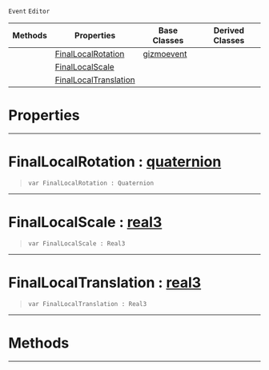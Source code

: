  `Event` `Editor`



|Methods|Properties|Base Classes|Derived Classes|
|---|---|---|---|
| |[ FinalLocalRotation](https://github.com/ArendDanielek/ZeroDocsTest/blob/master/code_reference/class_reference/objecttransformgizmoevent.markdown#finallocalrotation-zero)|[gizmoevent](https://github.com/ArendDanielek/ZeroDocsTest/blob/master/code_reference/class_reference/gizmoevent.markdown)| |
| |[ FinalLocalScale](https://github.com/ArendDanielek/ZeroDocsTest/blob/master/code_reference/class_reference/objecttransformgizmoevent.markdown#finallocalscale-zero-eng)| | |
| |[ FinalLocalTranslation](https://github.com/ArendDanielek/ZeroDocsTest/blob/master/code_reference/class_reference/objecttransformgizmoevent.markdown#finallocaltranslation-ze)| | |


 #  Properties


---  
 #  FinalLocalRotation : [quaternion](https://github.com/ArendDanielek/ZeroDocsTest/blob/master/code_reference/zilch_base_types/quaternion.markdown)

> 
> ``` lang=cpp, name=Zilch
> var FinalLocalRotation : Quaternion


---  
 #  FinalLocalScale : [real3](https://github.com/ArendDanielek/ZeroDocsTest/blob/master/code_reference/zilch_base_types/real3.markdown)

> 
> ``` lang=cpp, name=Zilch
> var FinalLocalScale : Real3


---  
 #  FinalLocalTranslation : [real3](https://github.com/ArendDanielek/ZeroDocsTest/blob/master/code_reference/zilch_base_types/real3.markdown)

> 
> ``` lang=cpp, name=Zilch
> var FinalLocalTranslation : Real3


---  
 #  Methods


---  
 
  
  
  
  
  
  
  

 